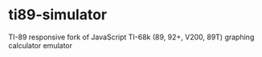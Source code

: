 # ti89-simulator
TI-89 responsive fork of JavaScript TI-68k (89, 92+, V200, 89T) graphing calculator emulator
